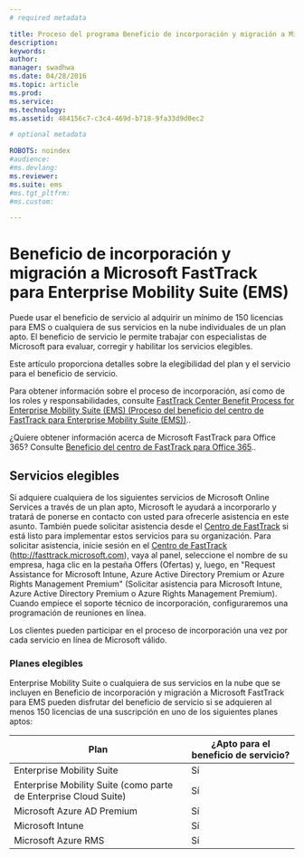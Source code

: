 ```yaml
---
# required metadata

title: Proceso del programa Beneficio de incorporación y migración a Microsoft FastTrack para Enterprise Mobility Suite (EMS)
description:
keywords:
author: 
manager: swadhwa
ms.date: 04/28/2016
ms.topic: article
ms.prod:
ms.service:
ms.technology:
ms.assetid: 484156c7-c3c4-469d-b718-9fa33d9d0ec2

# optional metadata

ROBOTS: noindex
#audience:
#ms.devlang:
ms.reviewer: 
ms.suite: ems
#ms.tgt_pltfrm:
#ms.custom:

---
```


# Beneficio de incorporación y migración a Microsoft FastTrack para Enterprise Mobility Suite (EMS)
Puede usar el beneficio de servicio al adquirir un mínimo de 150 licencias para EMS o cualquiera de sus servicios en la nube individuales de un plan apto. El beneficio de servicio le permite trabajar con especialistas de Microsoft para evaluar, corregir y habilitar los servicios elegibles.

Este artículo proporciona detalles sobre la elegibilidad del plan y el servicio para el beneficio de servicio.

Para obtener información sobre el proceso de incorporación, así como de los roles y responsabilidades, consulte [FastTrack Center Benefit Process for Enterprise Mobility Suite (EMS) (Proceso del beneficio del centro de FastTrack para Enterprise Mobility Suite (EMS))](fasttrack-center-benefit-process-for-enterprise-mobility-suite-ems.md)..

¿Quiere obtener información acerca de Microsoft FastTrack para Office 365? Consulte [Beneficio del centro de FastTrack para Office 365](https://technet.microsoft.com/library/office-365-onboarding-benefit.aspx)..

## Servicios elegibles
Si adquiere cualquiera de los siguientes servicios de Microsoft Online Services a través de un plan apto, Microsoft le ayudará a incorporarlo y tratará de ponerse en contacto con usted para ofrecerle asistencia en este asunto. También puede solicitar asistencia desde el [Centro de FastTrack](http://fasttrack.microsoft.com/) si está listo para implementar estos servicios para su organización. Para solicitar asistencia, inicie sesión en el [Centro de FastTrack](http://fasttrack.microsoft.com/) (http://fasttrack.microsoft.com), vaya al panel, seleccione el nombre de su empresa, haga clic en la pestaña Offers (Ofertas) y, luego, en "Request Assistance for Microsoft Intune, Azure Active Directory Premium or Azure Rights Management Premium" (Solicitar asistencia para Microsoft Intune, Azure Active Directory Premium o Azure Rights Management Premium). Cuando empiece el soporte técnico de incorporación, configuraremos una programación de reuniones en línea.

Los clientes pueden participar en el proceso de incorporación una vez por cada servicio en línea de Microsoft válido.

### Planes elegibles
Enterprise Mobility Suite o cualquiera de sus servicios en la nube que se incluyen en Beneficio de incorporación y migración a Microsoft FastTrack para EMS pueden disfrutar del beneficio de servicio si se adquieren al menos 150 licencias de una suscripción en uno de los siguientes planes aptos:

|Plan|¿Apto para el beneficio de servicio?|
|--------|-------------------------------------|
|Enterprise Mobility Suite|Sí|
|Enterprise Mobility Suite (como parte de Enterprise Cloud Suite)|Sí|
|Microsoft Azure AD Premium|Sí|
|Microsoft Intune|Sí|
|Microsoft Azure RMS|Sí|


<!--HONumber=Apr16_HO4-->


